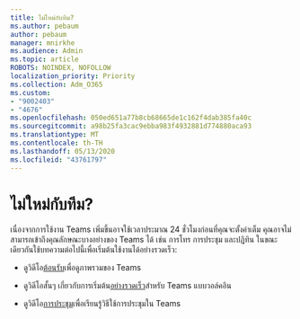 ```yaml
---
title: ไม่ใหม่กับทีม?
ms.author: pebaum
author: pebaum
manager: mnirkhe
ms.audience: Admin
ms.topic: article
ROBOTS: NOINDEX, NOFOLLOW
localization_priority: Priority
ms.collection: Adm_O365
ms.custom:
- "9002403"
- "4676"
ms.openlocfilehash: 050ed651a77b8cb68665de1c162f4dab385fa40c
ms.sourcegitcommit: a98b25fa3cac9ebba983f4932881d774880aca93
ms.translationtype: MT
ms.contentlocale: th-TH
ms.lasthandoff: 05/13/2020
ms.locfileid: "43761797"
---
```

# <a name="new-to-teams"></a>ไม่ใหม่กับทีม?

เนื่องจากการใช้งาน Teams เพิ่มขึ้นอาจใช้เวลาประมาณ 24 ชั่วโมงก่อนที่คุณจะตั้งค่าเต็ม คุณอาจไม่สามารถเข้าถึงคุณลักษณะบางอย่างของ Teams ได้ เช่น การโทร การประชุม และปฏิทิน ในขณะเดียวกันใช้บทความต่อไปนี้เพื่อเริ่มต้นใช้งานได้อย่างรวดเร็ว: 

- ดูวิดีโอ[ต้อนรับ](https://support.office.com/article/welcome-to-microsoft-teams-b98d533f-118e-4bae-bf44-3df2470c2b12)เพื่อดูภาพรวมของ Teams

- ดูวิดีโอสั้นๆ เกี่ยวกับการเริ่มต้น[อย่างรวดเร็ว](https://support.office.com/article/video-what-is-microsoft-teams-422bf3aa-9ae8-46f1-83a2-e65720e1a34d)สําหรับ Teams แบบวอล์คอิน

- ดูวิดีโอ[การประชุม](https://support.office.com/article/join-a-teams-meeting-078e9868-f1aa-4414-8bb9-ee88e9236ee4)เพื่อเรียนรู้วิธีใช้การประชุมใน Teams
